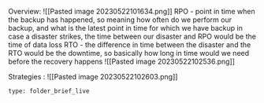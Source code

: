 Overview: 
		![[Pasted image 20230522101634.png]]
		RPO - point in time when the backup has happened, so meaning how often do we perform our backup, and what is the latest point in time for which we have backup
		in case a disaster strikes, the time between our disaster and RPO would be the time of data loss
		RTO - the difference in time between the disaster and the RTO would be the downtime, so basically how long in time would we need before the recovery happens
		![[Pasted image 20230522102536.png]]

Strategies : 
		![[Pasted image 20230522102603.png]]


 
```ccard
type: folder_brief_live
```
 
